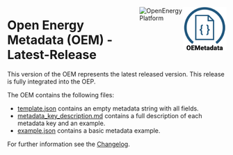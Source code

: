 <a href="https://github.com/OpenEnergyPlatform/oemetadata/"><img align="right" width="100" height="100" src="https://raw.githubusercontent.com/OpenEnergyPlatform/organisation/master/logo/OpenEnergyFamily_Logo_OEMetadata.png" alt="OpenEnergyMetadata"></a>
<a href="https://openenergy-platform.org/"><img align="right" width="100" height="100" src="https://avatars2.githubusercontent.com/u/37101913?s=400&u=9b593cfdb6048a05ea6e72d333169a65e7c922be&v=4" alt="OpenEnergyPlatform"></a>


# Open Energy Metadata (OEM) - Latest-Release

This version of the OEM represents the latest released version. This release is fully integrated 
into the OEP. 

The OEM contains the following files:

* [template.json](https://github.com/OpenEnergyPlatform/oemetadata/blob/master/metadata/latest/template.json) contains an empty metadata string with all fields.
* [metadata_key_description.md](https://github.com/OpenEnergyPlatform/oemetadata/blob/master/metadata/latest/metadata_key_description.md) contains a full description of each metadata key and an example.
* [example.json](https://github.com/OpenEnergyPlatform/oemetadata/blob/master/metadata/latest/example.json) contains a basic metadata example.

For further information see the [Changelog](https://github.com/OpenEnergyPlatform/oemetadata/blob/master/CHANGELOG.md).
